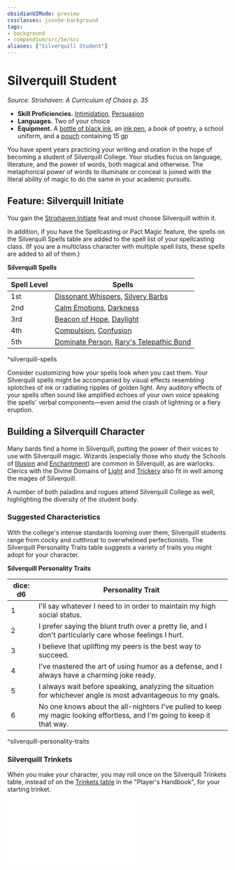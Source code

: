 ```yaml
---
obsidianUIMode: preview
cssclasses: json5e-background
tags:
- background
- compendium/src/5e/scc
aliases: ["Silverquill Student"]
---
```

# Silverquill Student
*Source: Strixhaven: A Curriculum of Chaos p. 35*  

- **Skill Proficiencies.** [Intimidation](/compendium/rules/skills.md#Intimidation), [Persuasion](/compendium/rules/skills.md#Persuasion)  
- **Languages.** Two of your choice  
- **Equipment.** A [bottle of black ink](/compendium/items/ink-1-ounce-bottle.md), an [ink pen](/compendium/items/ink-pen.md), a book of poetry, a school uniform, and a [pouch](/compendium/items/pouch.md) containing 15 gp  

You have spent years practicing your writing and oration in the hope of becoming a student of Silverquill College. Your studies focus on language, literature, and the power of words, both magical and otherwise. The metaphorical power of words to illuminate or conceal is joined with the literal ability of magic to do the same in your academic pursuits.

## Feature: Silverquill Initiate

You gain the [Strixhaven Initiate](/compendium/feats/strixhaven-initiate-scc.md) feat and must choose Silverquill within it.

In addition, if you have the Spellcasting or Pact Magic feature, the spells on the Silverquill Spells table are added to the spell list of your spellcasting class. (If you are a multiclass character with multiple spell lists, these spells are added to all of them.)

**Silverquill Spells**

| Spell Level | Spells |
|-------------|--------|
| 1st | [Dissonant Whispers](/compendium/spells/dissonant-whispers.md), [Silvery Barbs](/compendium/spells/silvery-barbs-scc.md) |
| 2nd | [Calm Emotions](/compendium/spells/calm-emotions.md), [Darkness](/compendium/spells/darkness.md) |
| 3rd | [Beacon of Hope](/compendium/spells/beacon-of-hope.md), [Daylight](/compendium/spells/daylight.md) |
| 4th | [Compulsion](/compendium/spells/compulsion.md), [Confusion](/compendium/spells/confusion.md) |
| 5th | [Dominate Person](/compendium/spells/dominate-person.md), [Rary's Telepathic Bond](/compendium/spells/rarys-telepathic-bond.md) |
^silverquill-spells

Consider customizing how your spells look when you cast them. Your Silverquill spells might be accompanied by visual effects resembling splotches of ink or radiating ripples of golden light. Any auditory effects of your spells often sound like amplified echoes of your own voice speaking the spells' verbal components—even amid the crash of lightning or a fiery eruption.

## Building a Silverquill Character

Many bards find a home in Silverquill, putting the power of their voices to use with Silverquill magic. Wizards (especially those who study the Schools of [Illusion](/compendium/classes/wizard-school-of-illusion.md) and [Enchantment](/compendium/classes/wizard-school-of-enchantment.md)) are common in Silverquill, as are warlocks. Clerics with the Divine Domains of [Light](/compendium/classes/cleric-light-domain.md) and [Trickery](/compendium/classes/cleric-trickery-domain.md) also fit in well among the mages of Silverquill.

A number of both paladins and rogues attend Silverquill College as well, highlighting the diversity of the student body.

### Suggested Characteristics

With the college's intense standards looming over them, Silverquill students range from cocky and cutthroat to overwhelmed perfectionists. The Silverquill Personality Traits table suggests a variety of traits you might adopt for your character.

**Silverquill Personality Traits**

| dice: d6 | Personality Trait |
|----------|-------------------|
| 1 | I'll say whatever I need to in order to maintain my high social status. |
| 2 | I prefer saying the blunt truth over a pretty lie, and I don't particularly care whose feelings I hurt. |
| 3 | I believe that uplifting my peers is the best way to succeed. |
| 4 | I've mastered the art of using humor as a defense, and I always have a charming joke ready. |
| 5 | I always wait before speaking, analyzing the situation for whichever angle is most advantageous to my goals. |
| 6 | No one knows about the all-nighters I've pulled to keep my magic looking effortless, and I'm going to keep it that way. |
^silverquill-personality-traits

### Silverquill Trinkets

When you make your character, you may roll once on the Silverquill Trinkets table, instead of on the [Trinkets table](/compendium/items/trinket.md) in the "Player's Handbook", for your starting trinket.

![Silverquill Trinkets](/compendium/tables/silverquill-trinkets-scc.md)